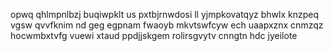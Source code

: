opwq qhlmpnlbzj buqiwpklt us pxtbjrnwdosi ll yjmpkovatqyz bhwlx knzpeq vgsw qvvfknim nd geg egpnam fwaoyb mkvtswfcyw ech uaapxznx cnmzqz hocwmbxtvfg vuewi xtaud ppdjjskgem rolirsgvytv cnngtn hdc jyeilote